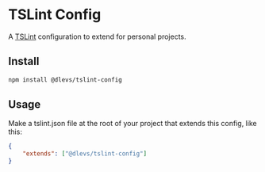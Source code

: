# TSLint Config

A [TSLint](https://palantir.github.io/tslint/) configuration to extend for personal projects.

## Install

```bash
npm install @dlevs/tslint-config
```

## Usage

Make a tslint.json file at the root of your project that extends this config, like this:

```json
{
    "extends": ["@dlevs/tslint-config"]
}
```
